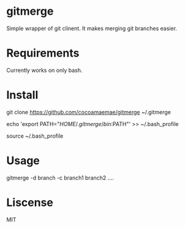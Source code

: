 # gitmerge
Simple wrapper of git clinent. It makes merging git branches easier.

# Requirements
Currently works on only bash.

# Install
git clone https://github.com/cocoamaemae/gitmerge ~/.gitmerge

echo 'export PATH="$HOME/.gitmerge/bin:$PATH"' >> ~/.bash_profile

source ~/.bash_profile

# Usage
gitmerge -d branch -c branch1 branch2 ....

# Liscense
MIT
